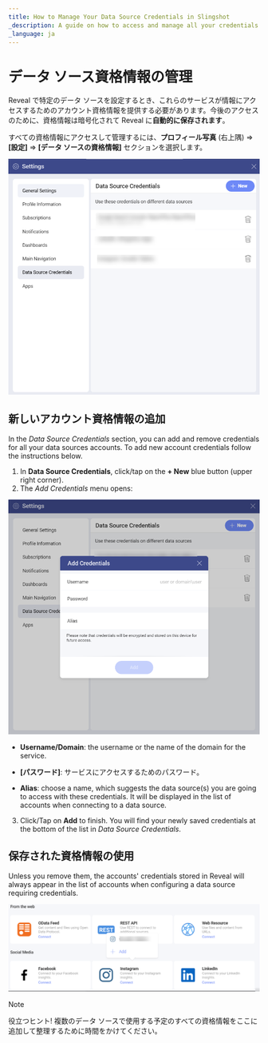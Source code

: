 ```yaml
---
title: How to Manage Your Data Source Credentials in Slingshot
_description: A guide on how to access and manage all your credentials to data sources.
_language: ja
---
```


# データ ソース資格情報の管理

Reveal で特定のデータ ソースを設定するとき、これらのサービスが情報にアクセスするためのアカウント資格情報を提供する必要があります。今後のアクセスのために、資格情報は暗号化されて Reveal に**自動的に保存されます**。

すべての資格情報にアクセスして管理するには、**プロフィール写真** (右上隅) ⇒ **[設定]** ⇒ **[データ ソースの資格情報]** セクションを選択します。

<img src="images/data-source-credentials-settings.png" alt="A list of data source credentials in the settings menu" class="responsive-img"/>

## 新しいアカウント資格情報の追加

In the *Data Source Credentials* section, you can add and remove credentials for all your data sources accounts. To add new account credentials follow the instructions below.

1. In **Data Source Credentials**, click/tap on the **+ New** blue button (upper right corner).
2. The *Add Credentials* menu opens:

  <img src="images/add-new-data-source-data-source-credentials.png" alt="Add New Account Credentials dialog" class="responsive-img"/>

  - **Username/Domain**: the username or the name of the domain for the service.

  - **[パスワード]**: サービスにアクセスするためのパスワード。

  - **Alias**: choose a name, which suggests the data source(s) you are going to access with these credentials. It will be displayed in the list of accounts when connecting to a data source.

3. Click/Tap on **Add** to finish. You will find your newly saved credentials at the bottom of the list in *Data Source Credentials*.

## 保存された資格情報の使用

Unless you remove them, the accounts' credentials stored in Reveal will always appear in the list of accounts when configuring a data source requiring credentials.

<img src="images/choose-credentials-for-data-source.png" alt="Choose Credentials for a Data Source dialog" class="responsive-img"/>

> [!NOTE] 
>役立つヒント! 複数のデータ ソースで使用する予定のすべての資格情報をここに追加して整理するために時間をかけてください。


